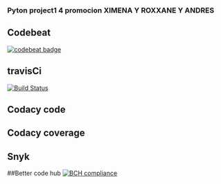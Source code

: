 ### Pyton project1 4 promocion XIMENA Y ROXXANE Y ANDRES

## Codebeat
[![codebeat badge](https://codebeat.co/badges/457dad67-7a79-4458-a454-1c4c7917eda1)](https://codebeat.co/projects/github-com-andrewsbrs54-factoruv-master)
## travisCi
[![Build Status](https://travis-ci.org/andrewsbrs54/factoruv.svg?branch=master)](https://travis-ci.org/andrewsbrs54/factoruv)
## Codacy code
## Codacy coverage
## Snyk

##Better code hub
[![BCH compliance](https://bettercodehub.com/edge/badge/andrewsbrs54/factoruv?branch=master)](https://bettercodehub.com/)
